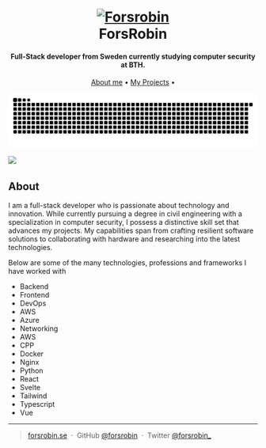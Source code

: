 
<h1 align="center">
  <br>
  <a href="https://www.forsrobin.se/"><img src="https://www.forsrobin.se/logo.png" alt="Forsrobin" width="200"></a>
  <br>
  ForsRobin
  <br>
</h1>

<h4 align="center">Full-Stack developer from Sweden currently studying computer security at BTH.</h4>

<p align="center">
  <a href="#about">About me</a> •
  <a href="#projects">My Projects</a> •
</p>
<picture>
  <source media="(prefers-color-scheme: dark)" srcset="https://raw.githubusercontent.com/Forsrobin/Forsrobin/output/github-contribution-grid-snake-dark.svg">
  <source media="(prefers-color-scheme: light)" srcset="https://raw.githubusercontent.com/Forsrobin/Forsrobin/output/github-contribution-grid-snake.svg">
  <img alt="github contribution grid snake animation" src="https://raw.githubusercontent.com/Forsrobin/Forsrobin/output/github-contribution-grid-snake.svg">
</picture>


![](https://cdn.discordapp.com/attachments/955945383740207104/1116122355207508018/image.png)

## About

I am a full-stack developer who is passionate about technology and innovation. While currently pursuing a degree in civil engineering with a specialization in computer security, I possess a distinctive skill set that advances my projects. My capabilities span from crafting resilient software solutions to collaborating with hardware and researching into the latest technologies.

Below are some of the many technologies, professions and frameworks I have worked with

* Backend
* Frontend
* DevOps
* AWS
* Azure
* Networking
* AWS
* CPP
* Docker
* Nginx
* Python
* React
* Svelte
* Tailwind
* Typescript
* Vue

---

> [forsrobin.se](https://www.forsrobin.se/) &nbsp;&middot;&nbsp;
> GitHub [@forsrobin](https://github.com/Forsrobin) &nbsp;&middot;&nbsp;
> Twitter [@forsrobin_](https://twitter.com/Forsrobin_)

